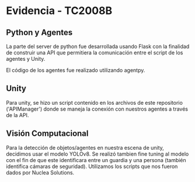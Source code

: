 # Evidencia -  TC2008B

## Python y Agentes
La parte del server de python fue desarrollada usando Flask con la finalidad de construir una API que permitiera la comunicación entre el script de los agentes y Unity.

El código de los agentes fue realizado utilizando agentpy.

## Unity
Para unity, se hizo un script contenido en los archivos de este repositorio ('APIManager') donde se maneja la conexión con nuestros agentes a través de la API.

## Visión Computacional
Para la detección de objetos/agentes en nuestra escena de unity, decidimos usar el modelo YOLOv8. Se realizó tambien fine tuning al modelo con el fin de que este identificara entre un guardia y una persona (también identifica cámaras de seguridad).
Utilizamos los scripts que nos fueron dados por Nuclea Solutions.

